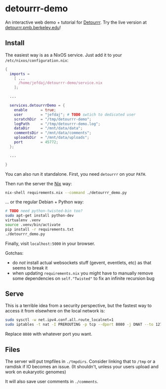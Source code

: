 detourrr-demo
=============

An interactive web demo + tutorial for [Detourrr][1].
Try the live version at [detourrr.pmb.berkeley.edu](https://shortcut.pmb.berkeley.edu)!

Install
-------

The easiest way is as a NixOS service.
Just add it to your `/etc/nixos/configuration.nix`:

```.nix
{
  imports =
    [ ...
      /home/jefdaj/detourrr-demo/service.nix
    ];

  ...

  services.detourrrDemo = {
    enable      = true;
    user        = "jefdaj"; # TODO swtich to dedicated user
    scratchDir  = "/tmp/detourrr-demo";
    logPath     = "/tmp/detourrr-demo.log";
    dataDir     = "/mnt/data/data";
    commentsDir = "/mnt/data/comments";
    uploadsDir  = "/mnt/data/uploads";
    port        = 45772;
  };

  ...

}
```

You can also run it standalone.
First, you need `detourrr` on your `PATH`.

Then run the server the [Nix][2] way:

```.bash
nix-shell requirements.nix --command ./detourrr_demo.py
```

... or the regular Debian + Python way:

```.bash
# TODO need python-twisted-bin too?
sudo apt-get install python-dev
virtualenv .venv
source .venv/bin/activate
pip install -r requirements.txt
./detourrr_demo.py
```

Finally, visit `localhost:5000` in your browser.

Gotchas:

* do *not* install actual websockets stuff (gevent, eventlets, etc) as that seems to break it
* when updating `requirements.nix` you might have to manually remove
  some dependencies on `self."Twisted"` to fix an infinite recursion bug

Serve
-----

This is a terrible idea from a security perspective,
but the fastest way to access it from elsewhere on the local network is:

```.bash
sudo sysctl -w net.ipv4.conf.all.route_localnet=1
sudo iptables -t nat -I PREROUTING -p tcp --dport 8080 -j DNAT --to 127.0.0.1:5000
```

Replace `8080` with whatever port you want.

Files
-----

The server will put tmpfiles in `./tmpdirs`. Consider linking that to `/tmp` or
a ramdisk if IO becomes an issue. (It shouldn't, unless your users upload and
work on eukaryotic genomes)

It will also save user comments in `./comments`.

[1]: https://github.com/jefdaj/detourrr
[2]: https://nixos.org/nix
